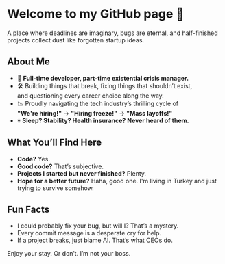 # Welcome to my GitHub page 🎉  

A place where deadlines are imaginary, bugs are eternal, and half-finished projects collect dust like forgotten startup ideas.

## About Me  
- 🚀 **Full-time developer, part-time existential crisis manager.**  
- 🛠️ Building things that break, fixing things that shouldn’t exist,  
  and questioning every career choice along the way.  
- 📉 Proudly navigating the tech industry’s thrilling cycle of  
  **"We're hiring!"** → **"Hiring freeze!"** → **"Mass layoffs!"**  
- 💀 **Sleep? Stability? Health insurance? Never heard of them.**  

## What You’ll Find Here  
- **Code?** Yes.  
- **Good code?** That’s subjective.  
- **Projects I started but never finished?** Plenty.  
- **Hope for a better future?** Haha, good one. I'm living in Turkey and just trying to survive somehow.  

## Fun Facts  
- I could probably fix your bug, but will I? That’s a mystery.  
- Every commit message is a desperate cry for help.  
- If a project breaks, just blame AI. That’s what CEOs do.  

Enjoy your stay. Or don’t. I’m not your boss.  
